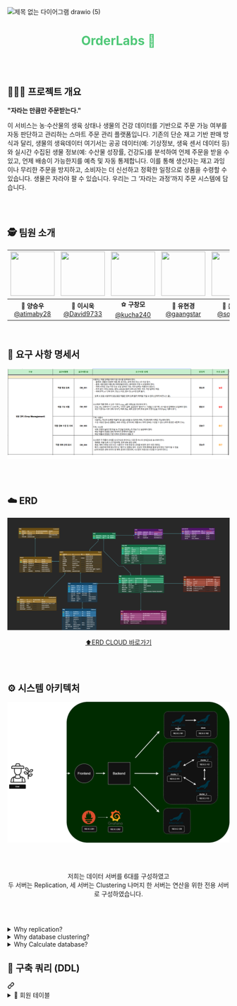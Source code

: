 ![제목 없는 다이어그램 drawio (5)](https://github.com/user-attachments/assets/4b609c7a-039d-4e9f-8b08-7119738366bc)
<h1 align="center" style="color: #50C878;"> OrderLabs 🌿</h1>



<br><br>




## 🧑🏻‍🌾 프로젝트 개요

<div>
  
  **"자라는 만큼만 주문받는다."** <br>
</div>

이 서비스는 농·수산물의 생육 상태나 생물의 건강 데이터를 기반으로 주문 가능 여부를 
자동 판단하고 관리하는 스마트 주문 관리 플랫폼입니다. 
기존의 단순 재고 기반 판매 방식과 달리, 생물의 생육데이터 여기서는 공공 데이터(예: 
기상정보, 생육 센서 데이터 등)와 실시간 수집된 생물 정보(예: 수산물 성장률, 건강도)를 
분석하여 언제 주문을 받을 수 있고, 언제 배송이 가능한지를 예측 및 자동 통제합니다. 
이를 통해 생산자는 재고 과잉이나 무리한 주문을 방지하고, 소비자는 더 신선하고 정확한 
일정으로 상품을 수령할 수 있습니다. 
생물은 자라야 팔 수 있습니다. 우리는 그 ‘자라는 과정’까지 주문 시스템에 담습니다.

<br><br>

## 🕵️ 팀원 소개

<div align="center">

|   <img src="https://avatars.githubusercontent.com/u/149382180?v=4" width="100" height="100"/>   |   <img src="https://avatars.githubusercontent.com/u/96688099?v=4" width="100" height="100"/>   | <img src="https://avatars.githubusercontent.com/u/195714592?v=4" width="100" height="100"/>  |  <img src="https://avatars.githubusercontent.com/u/92301360?v=4" width="100" height="100"/>  |    <img src="https://avatars.githubusercontent.com/u/201225844?v=4" width="100" height="100"/>      |
| :--------------------------------------------------------: | :--------------------------------------------------------: | :--------------------------------------------------------: | :------------------------------------------------------: | :----------------------------------------------------------: |
| 🐰 **양승우**<br/>[@atimaby28](https://github.com/miyad927) | 🧶 **이시욱**<br/>[@David9733](https://github.com/David9733) | ⚽ **구창모**<br/>[@kucha240](https://github.com/kucha240) | 🐢 **유현경**<br/>[@gaangstar](https://github.com/gaangstar) | 🐉 **윤소민**<br/>[@somminn](https://github.com/somminn) |

</div>
<br>

## 📝 요구 사항 명세서
![요구사항2](./02_요구사항%20정의서.png)

<br><br>

## ☁️ ERD
![OrderLabs-erd](./03_ERD.png)
<div align=center>
  
  [⬆️ERD CLOUD 바로가기](https://www.erdcloud.com/d/GjgSeJRtpNC9jNFpG)
</div>

<br><br>

## ⚙️ 시스템 아키텍처
<img width="1324" alt="전체" src="./04_Architecture.png">

<br><br>

<div align=center>
    저희는 데이터 서버를 6대를 구성하였고 <br>
    두 서버는 Replication, 세 서버는 Clustering 나머지 한 서버는 연산을 위한 전용 서버로 구성하였습니다.
</div>

<br><br>

<details>
  <summary>Why replication?</summary>
  <br>
    운영 서버는 단일 DB 장애 시 전체 서비스가 중단되는 것을 막기 위해 Data Replication을 사용했습니다. 예를 들어, Master-Slave 구조로 구성해서 Master 장애 시 Slave로 자동 전환(Failover)이 가능하도록 했습니다. 이를 통해 서비스의 가용성과 안정성을 최우선으로 하였습니다.
  <br>
</details>

<details>
  <summary>Why database clustering?</summary>
  <br>
    작물 상태나 온도, 습도, 일사량 등의 실시간 기상 데이터가 끊기면 자동화 시스템이 오작동할 수 있어, 클러스터로 장애 대비를 했습니다.

</details>

<details>
  <summary>Why Calculate database?</summary>
  <br>
    운영 DB에 부하를 주지 않고 분석 작업과 계산 작업을 수행하기 위해 별도의 데이터베이스를 사용했습니다. 시계열 데이터를 다룬다는 점과 집계 쿼리를 반복 수행하기 위해, 운영 서비스 성능에 영향을 주지 않도록 했습니다.

</details>

<div class="markdown-heading" dir="auto"><h2 tabindex="-1" class="heading-element" dir="auto">📌 구축 쿼리 (DDL)</h2><a id="user-content--구축-쿼리-ddl" class="anchor" aria-label="Permalink: 📌 구축 쿼리 (DDL)" href="#-구축-쿼리-ddl"><svg class="octicon octicon-link" viewBox="0 0 16 16" version="1.1" width="16" height="16" aria-hidden="true"><path d="m7.775 3.275 1.25-1.25a3.5 3.5 0 1 1 4.95 4.95l-2.5 2.5a3.5 3.5 0 0 1-4.95 0 .751.751 0 0 1 .018-1.042.751.751 0 0 1 1.042-.018 1.998 1.998 0 0 0 2.83 0l2.5-2.5a2.002 2.002 0 0 0-2.83-2.83l-1.25 1.25a.751.751 0 0 1-1.042-.018.751.751 0 0 1-.018-1.042Zm-4.69 9.64a1.998 1.998 0 0 0 2.83 0l1.25-1.25a.751.751 0 0 1 1.042.018.751.751 0 0 1 .018 1.042l-1.25 1.25a3.5 3.5 0 1 1-4.95-4.95l2.5-2.5a3.5 3.5 0 0 1 4.95 0 .751.751 0 0 1-.018 1.042.751.751 0 0 1-1.042.018 1.998 1.998 0 0 0-2.83 0l-2.5 2.5a1.998 1.998 0 0 0 0 2.83Z"></path></svg></a></div>
<details>
<summary>🙆 회원 테이블</summary>
<div dir="auto">
<div class="highlight highlight-source-sql notranslate position-relative overflow-auto" data-snippet-clipboard-copy-content="CREATE TABLE users (
    id BIGINT AUTO_INCREMENT PRIMARY KEY,
    name VARCHAR(10) NOT NULL,
    email VARCHAR(20) NOT NULL UNIQUE,
    birth_date DATETIME NOT NULL, 
    phone_number VARCHAR(13) UNIQUE,
    created_at datetime NOT NULL DEFAULT CURRENT_TIMESTAMP,
    home_number VARCHAR(20) UNIQUE,
    address VARCHAR(50) NOT NULL,
    role ENUM('일반 사용자', '생산자') NOT NULL,
    password_hash VARCHAR(100) NOT NULL
);" dir="auto"><pre><span class="pl-k">create</span> <span class="pl-k">table</span> <span class="pl-en">member</span> (
    id			<span class="pl-k">bigint</span> <span class="pl-k">primary key</span> auto_increment,
    email			<span class="pl-k">varchar</span>(<span class="pl-c1">255</span>) <span class="pl-k">not null</span> unique,
    name			<span class="pl-k">varchar</span>(<span class="pl-c1">255</span>) <span class="pl-k">not null</span>,
    password		<span class="pl-k">varchar</span>(<span class="pl-c1">255</span>) <span class="pl-k">not null</span>,
    account_date	datetime <span class="pl-k">not null</span> default <span class="pl-c1">CURRENT_TIMESTAMP</span>,
    member_type		enum(<span class="pl-s"><span class="pl-pds">'</span>user<span class="pl-pds">'</span></span>, <span class="pl-s"><span class="pl-pds">'</span>company<span class="pl-pds">'</span></span>) default <span class="pl-s"><span class="pl-pds">'</span>user<span class="pl-pds">'</span></span>,
    state			enum(<span class="pl-s"><span class="pl-pds">'</span>online<span class="pl-pds">'</span></span>, <span class="pl-s"><span class="pl-pds">'</span>offline<span class="pl-pds">'</span></span>, <span class="pl-s"><span class="pl-pds">'</span>withdraw<span class="pl-pds">'</span></span>) default <span class="pl-s"><span class="pl-pds">'</span>offline<span class="pl-pds">'</span></span>
)</pre></div>
</div>

<details><summary>🏢 회사 테이블</summary></details>
<details><summary>📋 이력서 테이블</summary></details>
<details><summary>📣 채용 공고 테이블</summary></details>
<details><summary>⏲ 지원 내역 테이블</summary></details>
<details><summary>📎 스크랩 테이블</summary></details>
<details><summary>⭐ 기업 리뷰 테이블</summary></details>
<details><summary>🔖 태그 테이블</summary></details>
<details><summary>🔖 태그 리뷰 테이블</summary></details>
<div class="markdown-heading" dir="auto"><h2 class="heading-element" dir="auto" tabindex="-1">📌 프로시저 구현</h2><a aria-label="Permalink: 📌 프로시저 구현" class="anchor" href="#-프로시저-구현" id="user-content--프로시저-구현"><svg aria-hidden="true" class="octicon octicon-link" height="16" version="1.1" viewbox="0 0 16 16" width="16"><path d="m7.775 3.275 1.25-1.25a3.5 3.5 0 1 1 4.95 4.95l-2.5 2.5a3.5 3.5 0 0 1-4.95 0 .751.751 0 0 1 .018-1.042.751.751 0 0 1 1.042-.018 1.998 1.998 0 0 0 2.83 0l2.5-2.5a2.002 2.002 0 0 0-2.83-2.83l-1.25 1.25a.751.751 0 0 1-1.042-.018.751.751 0 0 1-.018-1.042Zm-4.69 9.64a1.998 1.998 0 0 0 2.83 0l1.25-1.25a.751.751 0 0 1 1.042.018.751.751 0 0 1 .018 1.042l-1.25 1.25a3.5 3.5 0 1 1-4.95-4.95l2.5-2.5a3.5 3.5 0 0 1 4.95 0 .751.751 0 0 1-.018 1.042.751.751 0 0 1-1.042.018 1.998 1.998 0 0 0-2.83 0l-2.5 2.5a1.998 1.998 0 0 0 0 2.83Z"></path></svg></a></div>
<details><summary>🙆 회원 프로시저</summary></details>
<details><summary>🏢 회사 프로시저</summary></details>
<details><summary>📋 이력서 프로시저</summary></details>
<details><summary>📣 채용 공고 프로시저</summary></details>
<details><summary>⏲ 지원 내역 프로시저</summary></details>
<details><summary>📎 스크랩 프로시저</summary></details>
<details><summary>⭐ 기업 리뷰 프로시저</summary></details>
